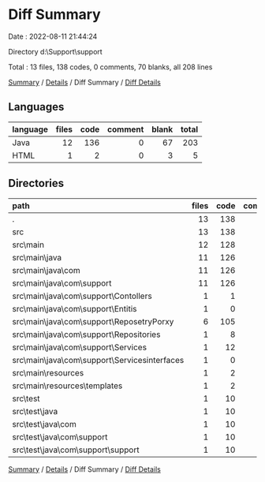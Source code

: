 # Diff Summary

Date : 2022-08-11 21:44:24

Directory d:\\Support\\support

Total : 13 files,  138 codes, 0 comments, 70 blanks, all 208 lines

[Summary](results.md) / [Details](details.md) / Diff Summary / [Diff Details](diff-details.md)

## Languages
| language | files | code | comment | blank | total |
| :--- | ---: | ---: | ---: | ---: | ---: |
| Java | 12 | 136 | 0 | 67 | 203 |
| HTML | 1 | 2 | 0 | 3 | 5 |

## Directories
| path | files | code | comment | blank | total |
| :--- | ---: | ---: | ---: | ---: | ---: |
| . | 13 | 138 | 0 | 70 | 208 |
| src | 13 | 138 | 0 | 70 | 208 |
| src\\main | 12 | 128 | 0 | 70 | 198 |
| src\\main\\java | 11 | 126 | 0 | 67 | 193 |
| src\\main\\java\\com | 11 | 126 | 0 | 67 | 193 |
| src\\main\\java\\com\\support | 11 | 126 | 0 | 67 | 193 |
| src\\main\\java\\com\\support\\Contollers | 1 | 1 | 0 | 3 | 4 |
| src\\main\\java\\com\\support\\Entitis | 1 | 0 | 0 | 1 | 1 |
| src\\main\\java\\com\\support\\ReposetryPorxy | 6 | 105 | 0 | 56 | 161 |
| src\\main\\java\\com\\support\\Repositories | 1 | 8 | 0 | 4 | 12 |
| src\\main\\java\\com\\support\\Services | 1 | 12 | 0 | 2 | 14 |
| src\\main\\java\\com\\support\\Servicesinterfaces | 1 | 0 | 0 | 1 | 1 |
| src\\main\\resources | 1 | 2 | 0 | 3 | 5 |
| src\\main\\resources\\templates | 1 | 2 | 0 | 3 | 5 |
| src\\test | 1 | 10 | 0 | 0 | 10 |
| src\\test\\java | 1 | 10 | 0 | 0 | 10 |
| src\\test\\java\\com | 1 | 10 | 0 | 0 | 10 |
| src\\test\\java\\com\\support | 1 | 10 | 0 | 0 | 10 |
| src\\test\\java\\com\\support\\support | 1 | 10 | 0 | 0 | 10 |

[Summary](results.md) / [Details](details.md) / Diff Summary / [Diff Details](diff-details.md)